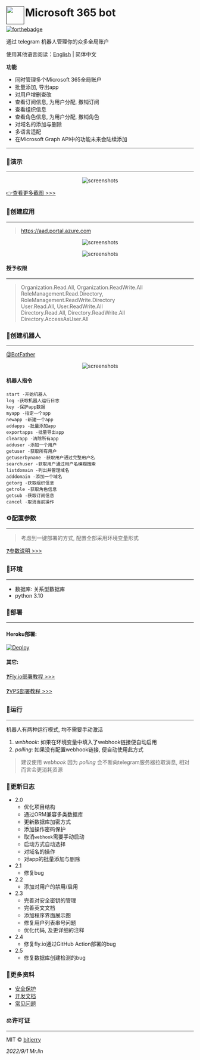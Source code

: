 # <a href=""><img src="https://cdn.jsdelivr.net/gh/bitjerry/Microsoft-365-bot@main/img/4.ico" align="left" height="48" width="48" ></a> Microsoft 365 bot


[![forthebadge](https://forthebadge.com/images/badges/made-with-python.svg)](https://forthebadge.com)

通过 telegram 机器人管理你的众多全局账户

使用其他语言阅读：[English](/README.md) | 简体中文

**功能**
- 同时管理多个Microsoft 365全局账户
- 批量添加, 导出app
- 对用户增删查改
- 查看订阅信息, 为用户分配, 撤销订阅
- 查看组织信息
- 查看角色信息, 为用户分配, 撤销角色
- 对域名的添加与删除
- 多语言适配
- 在Microsoft Graph API中的功能未来会陆续添加

---
### 🎉演示

---
<p align="center"><img src="https://cdn.jsdelivr.net/gh/bitjerry/Microsoft-365-bot@main/img/bot/start.png" alt="screenshots"></p>

[👉查看更多截图 >>>](docs/zh_cn/bot.md)


### 🚀创建应用

---
>https://aad.portal.azure.com

<p align="center"><img src="https://cdn.jsdelivr.net/gh/bitjerry/Microsoft-365-bot@main/img/1.png" alt="screenshots"></p>
<p align="center"><img src="https://cdn.jsdelivr.net/gh/bitjerry/Microsoft-365-bot@main/img/2.png" alt="screenshots"></p>

#### 授予权限

---
> Organization.Read.All, Organization.ReadWrite.All  
> RoleManagement.Read.Directory, RoleManagement.ReadWrite.Directory  
> User.Read.All, User.ReadWrite.All  
> Directory.Read.All, Directory.ReadWrite.All  
> Directory.AccessAsUser.All

### 🤖创建机器人

---
<a href="https://t.me/BotFather">@BotFather</a>

<p align="center"><img src="https://cdn.jsdelivr.net/gh/bitjerry/Microsoft-365-bot@main/img/3.png" alt="screenshots"></p>


#### 机器人指令
```
start -开始机器人
log -获取机器人运行日志
key -保护app数据
myapp -指定一个app
newapp -新建一个app
addapps -批量添加app
exportapps -批量导出app
clearapp -清除所有app
adduser -添加一个用户
getuser -获取所有用户
getuserbyname -获取用户通过完整用户名
searchuser -获取用户通过用户名模糊搜索
listdomain -列出并管理域名
adddomain -添加一个域名
getorg -获取组织信息
getrole -获取角色信息
getsub -获取订阅信息
cancel -取消当前操作
```

### ⚙️配置参数

---
> 考虑到一键部署的方式, 配置全部采用环境变量形式  

[❓参数说明 >>>](docs/zh_cn/config.md)

### 🥼环境

---
- 数据库: 关系型数据库
- python 3.10


### 🔨部署

---
#### Heroku部署:
[![Deploy](https://www.herokucdn.com/deploy/button.svg)](https://heroku.com/deploy)

#### 其它:

[❓Fly.io部署教程 >>>](docs/zh_cn/fly_io.md)

[❓VPS部署教程 >>>](docs/zh_cn/vps.md)


### 🏃运行

---
机器人有两种运行模式, 均不需要手动激活

1. *webhook*: 如果在环境变量中填入了webhook链接便自动启用
2. *polling*: 如果没有配置webhook链接, 便自动使用此方式

> 建议使用 *webhook* 因为 *polling* 会不断向telegram服务器拉取消息, 相对而言会更消耗资源

### 📝更新日志

- 2.0
  - 优化项目结构
  - 通过ORM兼容多类数据库
  - 更新数据库加密方式
  - 添加操作密码保护
  - 取消`webhook`需要手动启动
  - 启动方式自动选择
  - 对域名的操作
  - 对app的批量添加与删除
- 2.1
  - 修复bug
- 2.2
  - 添加对用户的禁用/启用
- 2.3
  - 完善对安全密钥的管理
  - 完善英文文档
  - 添加程序界面展示图
  - 修复用户列表串号问题
  - 优化代码, 及更详细的注释
- 2.4
  - 修复fly.io通过GitHub Action部署的bug
- 2.5
  - 修复数据库创建检测的bug

### 📖更多资料

- [安全保护](docs/zh_cn/security.md)
- [开发文档](docs/zh_cn/dev.md)
- [常见问题](docs/zh_cn/error.md)

### ⚖️许可证

---
MIT © [bitjerry](/LICENSE)
  
*2022/9/1*
*Mr.lin*
